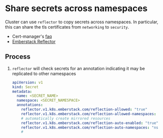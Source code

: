 # Share secrets across namespaces

Cluster can use `reflector` to copy secrets across namespaces. In particular, this can share the tls
certificates from `networking` to `security`.

- Cert-manager's [faq](https://cert-manager.io/docs/faq/kubed/)
- [Emberstack Reflector](https://github.com/emberstack/kubernetes-reflector)

## Process

1. `reflector` will check secrets for an annotation indicating it may be replicated to other namespaces

   ```yaml
   apiVersion: v1
   kind: Secret
   metadata:
     name: <SECRET_NAME>
     namespace: <SECRET_NAMESPACE>
     annotations:
       reflector.v1.k8s.emberstack.com/reflection-allowed: "true"
       reflector.v1.k8s.emberstack.com/reflection-allowed-namespaces: "ns1,ns2,..." # "" (empty) == all namespaces
       # automatically create mirrored resources
       reflector.v1.k8s.emberstack.com/reflection-auto-enabled: "true"
       reflector.v1.k8s.emberstack.com/reflection-auto-namespaces: "ns1, ns2"
       #
   ```
